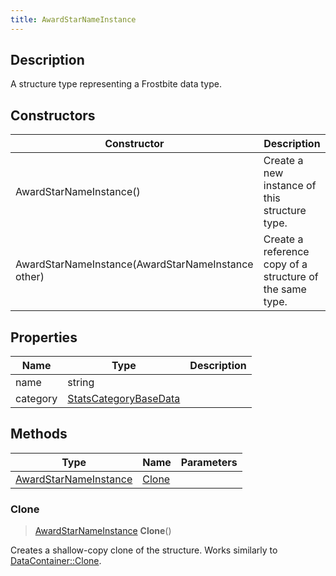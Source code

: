 ```yaml
---
title: AwardStarNameInstance
---
```

## Description

A structure type representing a Frostbite data type.

## Constructors

| Constructor                                        | Description                                              |
| -------------------------------------------------- | -------------------------------------------------------- |
| AwardStarNameInstance()                            | Create a new instance of this structure type.            |
| AwardStarNameInstance(AwardStarNameInstance other) | Create a reference copy of a structure of the same type. |

## Properties

| Name     | Type                                           | Description |
| -------- | ---------------------------------------------- | ----------- |
| name     | string                                         |             |
| category | [StatsCategoryBaseData](/vext/ref/fb/statscategorybasedata/) |             |

## Methods

| Type                                           | Name            | Parameters |
| ---------------------------------------------- | --------------- | ---------- |
| [AwardStarNameInstance](/vext/ref/fb/awardstarnameinstance/) | [Clone](#clone) |            |

### Clone

> [AwardStarNameInstance](/vext/ref/fb/awardstarnameinstance/) **Clone**()

Creates a shallow-copy clone of the structure. Works similarly to [DataContainer::Clone](/vext/ref/shared/class/datacontainer#clone).
